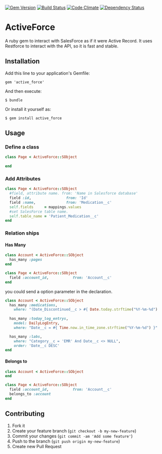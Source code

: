 [![Gem Version](http://img.shields.io/gem/v/active_force.svg)](http://badge.fury.io/rb/active_force)
[![Build Status](http://img.shields.io/travis/ionia-corporation/active_force.svg)](https://travis-ci.org/ionia-corporation/active_force)
[![Code Climate](http://img.shields.io/codeclimate/github/ionia-corporation/active_force.svg)](https://codeclimate.com/github/ionia-corporation/active_force)
[![Dependency Status](http://img.shields.io/gemnasium/ionia-corporation/active_force.svg)](https://gemnasium.com/ionia-corporation/active_force)

# ActiveForce

A ruby gem to interact with SalesForce as if it were Active Record. It
uses Restforce to interact with the API, so it is fast and stable.

## Installation

Add this line to your application's Gemfile:

    gem 'active_force'

And then execute:

    $ bundle

Or install it yourself as:

    $ gem install active_force

## Usage

### Define a class

```ruby
class Page < ActiveForce::SObject
  
end
```

### Add Attributes
```ruby
class Page < ActiveForce::SObject
  #field, attribute name. from: 'Name in Salesforce database'
  field :id,                from: 'Id'
  field :name,              from: 'Medication__c'    
  self.fields     = mappings.values
  #set SalesForce table name.
  self.table_name = 'Patient_Medication__c'
end
```
### Relation ships

#### Has Many

```ruby
class Account < ActiveForce::SObject
  has_many :pages
end

class Page < ActiveForce::SObject
  field :account_id,           from: 'Account__c'
end
```

you could send a option parameter in the declaration.

```ruby
class Account < ActiveForce::SObject
  has_many :medications,
    where: "(Date_Discontinued__c > #{ Date.today.strftime("%Y-%m-%d") } or Date_Discontinued__c = NULL)"
    
  has_many :today_log_entrys,
    model: DailyLogEntry,
    where: "Date__c = #{ Time.now.in_time_zone.strftime("%Y-%m-%d") }"

  has_many :labs,
    where: "Category__c = 'EMR' And Date__c <> NULL",
    order: 'Date__c DESC'
end
```

#### Belongs to
```ruby
class Account < ActiveForce::SObject
end

class Page < ActiveForce::SObject
  field :account_id,           from: 'Account__c'
  belongs_to :account
end
```

## Contributing

1. Fork it
2. Create your feature branch (`git checkout -b my-new-feature`)
3. Commit your changes (`git commit -am 'Add some feature'`)
4. Push to the branch (`git push origin my-new-feature`)
5. Create new Pull Request
